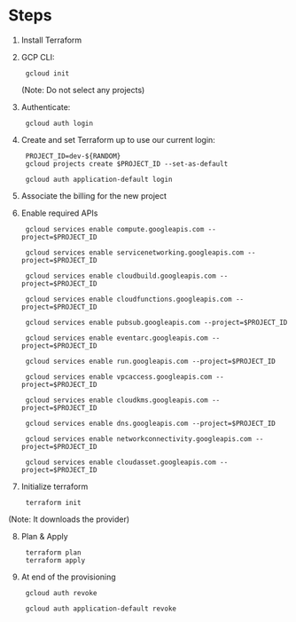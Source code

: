 # Steps

1) Install Terraform
   
2) GCP CLI:
   
        gcloud init

    (Note: Do not select any projects)

3) Authenticate: 
  
        gcloud auth login

4) Create and set Terraform up to use our current login:

        PROJECT_ID=dev-${RANDOM}
        gcloud projects create $PROJECT_ID --set-as-default

        gcloud auth application-default login

5) Associate the billing for the new project 
   
6) Enable required APIs 
   
        gcloud services enable compute.googleapis.com --project=$PROJECT_ID

        gcloud services enable servicenetworking.googleapis.com --project=$PROJECT_ID

        gcloud services enable cloudbuild.googleapis.com --project=$PROJECT_ID

        gcloud services enable cloudfunctions.googleapis.com --project=$PROJECT_ID

        gcloud services enable pubsub.googleapis.com --project=$PROJECT_ID

        gcloud services enable eventarc.googleapis.com --project=$PROJECT_ID

        gcloud services enable run.googleapis.com --project=$PROJECT_ID

        gcloud services enable vpcaccess.googleapis.com --project=$PROJECT_ID

        gcloud services enable cloudkms.googleapis.com --project=$PROJECT_ID

        gcloud services enable dns.googleapis.com --project=$PROJECT_ID

        gcloud services enable networkconnectivity.googleapis.com --project=$PROJECT_ID

        gcloud services enable cloudasset.googleapis.com --project=$PROJECT_ID

7) Initialize terraform
        
        terraform init

(Note: It downloads the provider)

8) Plan & Apply
        
        terraform plan
        terraform apply

9) At end of the provisioning
        
        gcloud auth revoke

        gcloud auth application-default revoke

